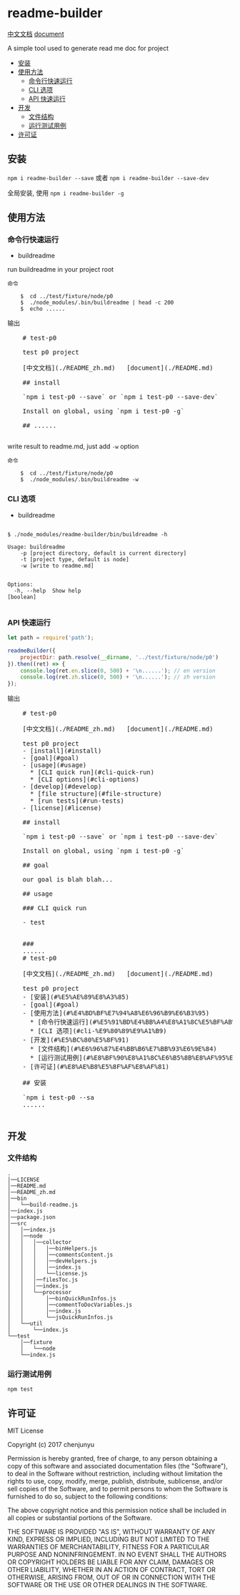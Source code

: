 # readme-builder

[中文文档](./README_zh.md)   [document](./README.md)

 A simple tool used to generate read me doc for project
- [安装](#%E5%AE%89%E8%A3%85)
- [使用方法](#%E4%BD%BF%E7%94%A8%E6%96%B9%E6%B3%95)
  * [命令行快速运行](#%E5%91%BD%E4%BB%A4%E8%A1%8C%E5%BF%AB%E9%80%9F%E8%BF%90%E8%A1%8C)
  * [CLI 选项](#cli-%E9%80%89%E9%A1%B9)
  * [API 快速运行](#api-%E5%BF%AB%E9%80%9F%E8%BF%90%E8%A1%8C)
- [开发](#%E5%BC%80%E5%8F%91)
  * [文件结构](#%E6%96%87%E4%BB%B6%E7%BB%93%E6%9E%84)
  * [运行测试用例](#%E8%BF%90%E8%A1%8C%E6%B5%8B%E8%AF%95%E7%94%A8%E4%BE%8B)
- [许可证](#%E8%AE%B8%E5%8F%AF%E8%AF%81)

## 安装

`npm i readme-builder --save` 或者 `npm i readme-builder --save-dev`

全局安装, 使用 `npm i readme-builder -g`



## 使用方法

### 命令行快速运行

- buildreadme

run buildreadme in your project root


```shell
命令

    $  cd ../test/fixture/node/p0
    $  ./node_modules/.bin/buildreadme | head -c 200
    $  echo ......
```

<pre>
输出

    # test-p0
    
    test p0 project
    
    [中文文档](./README_zh.md)   [document](./README.md)
    
    ## install
    
    `npm i test-p0 --save` or `npm i test-p0 --save-dev`
    
    Install on global, using `npm i test-p0 -g`
    
    ## ......

</pre>


write result to readme.md, just add `-w` option


```shell
命令

    $  cd ../test/fixture/node/p0
    $  ./node_modules/.bin/buildreadme -w
```




### CLI 选项

- buildreadme

```shell

$ ./node_modules/readme-builder/bin/buildreadme -h

Usage: buildreadme
    -p [project directory, default is current directory]
    -t [project type, default is node]
    -w [write to readme.md]


Options:
  -h, --help  Show help                                                [boolean]


```


### API 快速运行



```js
let path = require('path');

readmeBuilder({
    projectDir: path.resolve(__dirname, '../test/fixture/node/p0')
}).then((ret) => {
    console.log(ret.en.slice(0, 500) + '\n......'); // en version
    console.log(ret.zh.slice(0, 500) + '\n......'); // zh version
});
```

<pre>
输出

    # test-p0
    
    [中文文档](./README_zh.md)   [document](./README.md)
    
    test p0 project
    - [install](#install)
    - [goal](#goal)
    - [usage](#usage)
      * [CLI quick run](#cli-quick-run)
      * [CLI options](#cli-options)
    - [develop](#develop)
      * [file structure](#file-structure)
      * [run tests](#run-tests)
    - [license](#license)
    
    ## install
    
    `npm i test-p0 --save` or `npm i test-p0 --save-dev`
    
    Install on global, using `npm i test-p0 -g`
    
    ## goal
    
    our goal is blah blah...
    
    ## usage
    
    ### CLI quick run
    
    - test
    
    
    ### 
    ......
    # test-p0
    
    [中文文档](./README_zh.md)   [document](./README.md)
    
    test p0 project
    - [安装](#%E5%AE%89%E8%A3%85)
    - [goal](#goal)
    - [使用方法](#%E4%BD%BF%E7%94%A8%E6%96%B9%E6%B3%95)
      * [命令行快速运行](#%E5%91%BD%E4%BB%A4%E8%A1%8C%E5%BF%AB%E9%80%9F%E8%BF%90%E8%A1%8C)
      * [CLI 选项](#cli-%E9%80%89%E9%A1%B9)
    - [开发](#%E5%BC%80%E5%8F%91)
      * [文件结构](#%E6%96%87%E4%BB%B6%E7%BB%93%E6%9E%84)
      * [运行测试用例](#%E8%BF%90%E8%A1%8C%E6%B5%8B%E8%AF%95%E7%94%A8%E4%BE%8B)
    - [许可证](#%E8%AE%B8%E5%8F%AF%E8%AF%81)
    
    ## 安装
    
    `npm i test-p0 --sa
    ......

</pre>

## 开发

### 文件结构

```
.
│──LICENSE
│──README.md
│──README_zh.md
│──bin
│   └──build-readme.js
│──index.js
│──package.json
│──src
│   │──index.js
│   │──node
│   │   │──collector
│   │   │   │──binHelpers.js
│   │   │   │──commentsContent.js
│   │   │   │──devHelpers.js
│   │   │   │──index.js
│   │   │   └──license.js
│   │   │──filesToc.js
│   │   │──index.js
│   │   └──processor
│   │       │──binQuickRunInfos.js
│   │       │──commentToDocVariables.js
│   │       │──index.js
│   │       └──jsQuickRunInfos.js
│   └──util
│       └──index.js
└──test
    │──fixture
    │   └──node
    └──index.js 
```


### 运行测试用例

`npm test`

## 许可证

MIT License

Copyright (c) 2017 chenjunyu

Permission is hereby granted, free of charge, to any person obtaining a copy
of this software and associated documentation files (the "Software"), to deal
in the Software without restriction, including without limitation the rights
to use, copy, modify, merge, publish, distribute, sublicense, and/or sell
copies of the Software, and to permit persons to whom the Software is
furnished to do so, subject to the following conditions:

The above copyright notice and this permission notice shall be included in all
copies or substantial portions of the Software.

THE SOFTWARE IS PROVIDED "AS IS", WITHOUT WARRANTY OF ANY KIND, EXPRESS OR
IMPLIED, INCLUDING BUT NOT LIMITED TO THE WARRANTIES OF MERCHANTABILITY,
FITNESS FOR A PARTICULAR PURPOSE AND NONINFRINGEMENT. IN NO EVENT SHALL THE
AUTHORS OR COPYRIGHT HOLDERS BE LIABLE FOR ANY CLAIM, DAMAGES OR OTHER
LIABILITY, WHETHER IN AN ACTION OF CONTRACT, TORT OR OTHERWISE, ARISING FROM,
OUT OF OR IN CONNECTION WITH THE SOFTWARE OR THE USE OR OTHER DEALINGS IN THE
SOFTWARE.
